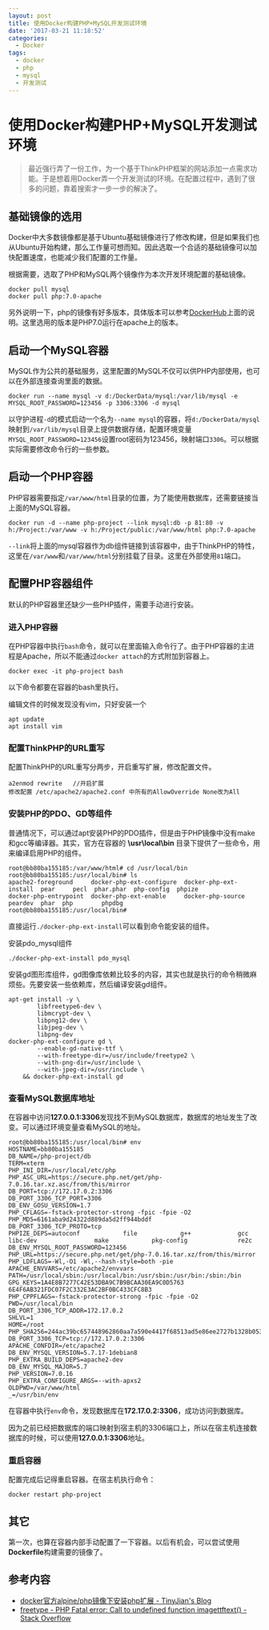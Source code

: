 ```yaml
---
layout: post
title: 使用Docker构建PHP+MySQL开发测试环境
date: '2017-03-21 11:18:52'
categories:
  - Docker
tags:
  - docker
  - php
  - mysql
  - 开发测试
---
```


# 使用Docker构建PHP+MySQL开发测试环境

> 最近强行弄了一份工作，为一个基于ThinkPHP框架的网站添加一点需求功能。于是想着用Docker弄一个开发测试的环境。在配置过程中，遇到了很多的问题，靠着搜索才一步一步的解决了。

## 基础镜像的选用

Docker中大多数镜像都是基于Ubuntu基础镜像进行了修改构建，但是如果我们也从Ubuntu开始构建，那么工作量可想而知。因此选取一个合适的基础镜像可以加快配置速度，也能减少我们配置的工作量。

根据需要，选取了PHP和MySQL两个镜像作为本次开发环境配置的基础镜像。

```
docker pull mysql
docker pull php:7.0-apache
```

另外说明一下，php的镜像有好多版本，具体版本可以参考[DockerHub](https://hub.docker.com/_/php/)上面的说明。这里选用的版本是PHP7.0运行在apache上的版本。

## 启动一个MySQL容器

MySQL作为公共的基础服务，这里配置的MySQL不仅可以供PHP内部使用，也可以在外部连接查询里面的数据。

```
docker run --name mysql -v d:/DockerData/mysql:/var/lib/mysql -e MYSQL_ROOT_PASSWORD=123456 -p 3306:3306 -d mysql
```

以守护进程`-d`的模式启动一个名为`--name mysql`的容器，将`d:/DockerData/mysql`映射到`/var/lib/mysql`目录上提供数据存储，配置环境变量`MYSQL_ROOT_PASSWORD=123456`设置root密码为123456，映射端口`3306`。可以根据实际需要修改命令行的一些参数。

## 启动一个PHP容器

PHP容器需要指定`/var/www/html`目录的位置，为了能使用数据库，还需要链接当上面的MySQL容器。

```
docker run -d --name php-project --link mysql:db -p 81:80 -v h:/Project:/var/www -v h:/Project/public:/var/www/html php:7.0-apache
```

`--link`将上面的mysql容器作为db组件链接到该容器中，由于ThinkPHP的特性，这里在`/var/www`和`/var/www/html`分别挂载了目录。这里在外部使用`81`端口。

## 配置PHP容器组件

默认的PHP容器里还缺少一些PHP插件，需要手动进行安装。

### 进入PHP容器

在PHP容器中执行`bash`命令，就可以在里面输入命令行了。由于PHP容器的主进程是Apache，所以不能通过`docker attach`的方式附加到容器上。

```
docker exec -it php-project bash
```

以下命令都要在容器的bash里执行。

编辑文件的时候发现没有vim，只好安装一个

```
apt update
apt install vim
```

### 配置ThinkPHP的URL重写

配置ThinkPHP的URL重写分两步，开启重写扩展，修改配置文件。

```
a2enmod rewrite   //开启扩展
修改配置 /etc/apache2/apache2.conf 中所有的AllowOverride None改为All
```

### 安装PHP的PDO、GD等组件

普通情况下，可以通过apt安装PHP的PDO插件，但是由于PHP镜像中没有make和gcc等编译器。其实，官方在容器的 **\usr\local\bin** 目录下提供了一些命令，用来编译启用PHP的组件。

```
root@bb80ba155185:/var/www/html# cd /usr/local/bin
root@bb80ba155185:/usr/local/bin# ls
apache2-foreground     docker-php-ext-configure  docker-php-ext-install  pear     pecl  phar.phar  php-config  phpize
docker-php-entrypoint  docker-php-ext-enable     docker-php-source       peardev  phar  php        phpdbg
root@bb80ba155185:/usr/local/bin#
```

直接运行`./docker-php-ext-install`可以看到命令能安装的组件。

安装pdo_mysql组件

```
./docker-php-ext-install pdo_mysql
```

安装gd图形库组件，gd图像库依赖比较多的内容，其实也就是执行的命令稍微麻烦些。先要安装一些依赖库，然后编译安装gd组件。

```
apt-get install -y \
        libfreetype6-dev \
        libmcrypt-dev \
        libpng12-dev \
        libjpeg-dev \
        libpng-dev
docker-php-ext-configure gd \
        --enable-gd-native-ttf \
        --with-freetype-dir=/usr/include/freetype2 \
        --with-png-dir=/usr/include \
        --with-jpeg-dir=/usr/include \
    && docker-php-ext-install gd
```

### 查看MySQL数据库地址

在容器中访问**127.0.0.1:3306**发现找不到MySQL数据库，数据库的地址发生了改变。可以通过环境变量查看MySQL的地址。

```
root@bb80ba155185:/usr/local/bin# env
HOSTNAME=bb80ba155185
DB_NAME=/php-project/db
TERM=xterm
PHP_INI_DIR=/usr/local/etc/php
PHP_ASC_URL=https://secure.php.net/get/php-7.0.16.tar.xz.asc/from/this/mirror
DB_PORT=tcp://172.17.0.2:3306
DB_PORT_3306_TCP_PORT=3306
DB_ENV_GOSU_VERSION=1.7
PHP_CFLAGS=-fstack-protector-strong -fpic -fpie -O2
PHP_MD5=6161aba9d24322d889da5d2ff944bddf
DB_PORT_3306_TCP_PROTO=tcp
PHPIZE_DEPS=autoconf            file            g++             gcc             libc-dev                make            pkg-config              re2c
DB_ENV_MYSQL_ROOT_PASSWORD=123456
PHP_URL=https://secure.php.net/get/php-7.0.16.tar.xz/from/this/mirror
PHP_LDFLAGS=-Wl,-O1 -Wl,--hash-style=both -pie
APACHE_ENVVARS=/etc/apache2/envvars
PATH=/usr/local/sbin:/usr/local/bin:/usr/sbin:/usr/bin:/sbin:/bin
GPG_KEYS=1A4E8B7277C42E53DBA9C7B9BCAA30EA9C0D5763 6E4F6AB321FDC07F2C332E3AC2BF0BC433CFC8B3
PHP_CPPFLAGS=-fstack-protector-strong -fpic -fpie -O2
PWD=/usr/local/bin
DB_PORT_3306_TCP_ADDR=172.17.0.2
SHLVL=1
HOME=/root
PHP_SHA256=244ac39bc657448962860aa7a590e4417f68513ad5e86ee2727b1328b0537309
DB_PORT_3306_TCP=tcp://172.17.0.2:3306
APACHE_CONFDIR=/etc/apache2
DB_ENV_MYSQL_VERSION=5.7.17-1debian8
PHP_EXTRA_BUILD_DEPS=apache2-dev
DB_ENV_MYSQL_MAJOR=5.7
PHP_VERSION=7.0.16
PHP_EXTRA_CONFIGURE_ARGS=--with-apxs2
OLDPWD=/var/www/html
_=/usr/bin/env
```

在容器中执行`env`命令，发现数据库在**172.17.0.2:3306**，成功访问到数据库。

因为之前已经把数据库的端口映射到宿主机的3306端口上，所以在宿主机连接数据库的时候，可以使用**127.0.0.1:3306**地址。

### 重启容器

配置完成后记得重启容器。在宿主机执行命令：

```
docker restart php-project
```

## 其它

第一次，也算在容器内部手动配置了一下容器。以后有机会，可以尝试使用**Dockerfile**构建需要的镜像了。

## 参考内容

+ [docker官方alpine/php镜像下安装php扩展 - TinyJian's Blog](http://blog.csdn.net/tinyjian/article/details/55006624)
+ [freetype - PHP Fatal error: Call to undefined function imagettftext() - Stack Overflow](http://stackoverflow.com/questions/7290958/php-fatal-error-call-to-undefined-function-imagettftext)
